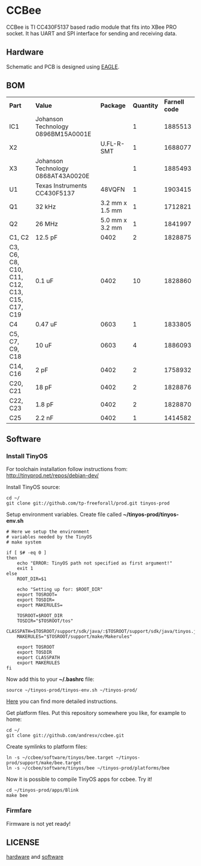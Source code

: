 # CCBee

CCBee is TI CC430F5137 based radio module that fits into XBee PRO socket.
It has UART and SPI interface for sending and receiving data.

## Hardware

Schematic and PCB is designed using [EAGLE](http://www.cadsoftusa.com/).

## BOM

<table>
    <tr>
        <td><b>Part</b></td> <td><b>Value</b></td> <td><b>Package</b></td> <td><b>Quantity</b></td> <td><b>Farnell code</b></td>
    </tr>
    <tr>
        <td>IC1</td> <td>Johanson Technology 0896BM15A0001E</td> <td></td> <td>1</td> <td>1885513</td>
    </tr>
    <tr>
        <td>X2</td> <td></td> <td>U.FL-R-SMT</td> <td>1</td> <td>1688077</td>
    </tr>
    <tr>
        <td>X3</td> <td>Johanson Technology 0868AT43A0020E</td> <td></td> <td>1</td> <td>1885493</td>
    </tr>
    <tr>
        <td>U1</td> <td>Texas Instruments CC430F5137</td> <td>48VQFN</td> <td>1</td> <td>1903415</td>
    </tr>
    <tr>
        <td>Q1</td> <td>32 kHz</td> <td>3.2 mm x 1.5 mm</td> <td>1</td> <td>1712821</td>
    </tr>
    <tr>
        <td>Q2</td> <td>26 MHz</td> <td>5.0 mm x 3.2 mm</td> <td>1</td> <td>1841997</td>
    </tr>
    <tr>
        <td>C1, C2</td> <td>12.5 pF</td> <td>0402</td> <td>2</td> <td>1828875</td>
    </tr>
    <tr>
        <td>C3, C6, C8, C10, C11, C12, C13, C15, C17, C19</td> <td>0.1 uF</td> <td>0402</td> <td>10</td> <td>1828860</td>
    </tr>
    <tr>
        <td>C4</td> <td>0.47 uF</td> <td>0603</td> <td>1</td> <td>1833805</td>
    </tr>
    <tr>
        <td>C5, C7, C9, C18</td> <td>10 uF</td> <td>0603</td> <td>4</td> <td>1886093</td>
    </tr>
    <tr>
        <td>C14, C16</td> <td>2 pF</td> <td>0402</td> <td>2</td> <td>1758932</td>
    </tr>
    <tr>
        <td>C20, C21</td> <td>18 pF</td> <td>0402</td> <td>2</td> <td>1828876</td>
    </tr>
    <tr>
        <td>C22, C23</td> <td>1.8 pF</td> <td>0402</td> <td>2</td> <td>1828870</td>
    </tr>
    <tr>
        <td>C25</td> <td>2.2 nF</td> <td>0402</td> <td>1</td> <td>1414582</td>
    </tr>
</table>

## Software

### Install TinyOS

For toolchain installation follow instructions from: http://tinyprod.net/repos/debian-dev/
    
Install TinyOS source:

    cd ~/
    git clone git://github.com/tp-freeforall/prod.git tinyos-prod

Setup environment variables. Create file called **~/tinyos-prod/tinyos-env.sh**

```shell
# Here we setup the environment
# variables needed by the TinyOS 
# make system

if [ $# -eq 0 ]
then
    echo "ERROR: TinyOS path not specified as first argument!"
    exit 1
else
    ROOT_DIR=$1

    echo "Setting up for: $ROOT_DIR"
    export TOSROOT=
    export TOSDIR=
    export MAKERULES=

    TOSROOT=$ROOT_DIR
    TOSDIR="$TOSROOT/tos"
    CLASSPATH=$TOSROOT/support/sdk/java/:$TOSROOT/support/sdk/java/tinyos.jar:.:$CLASSPATH
    MAKERULES="$TOSROOT/support/make/Makerules"

    export TOSROOT
    export TOSDIR
    export CLASSPATH
    export MAKERULES
fi
```

Now add this to your **~/.bashrc** file:

    source ~/tinyos-prod/tinyos-env.sh ~/tinyos-prod/

[Here](https://github.com/tp-freeforall/prod/blob/msp430-int/00b_Development_Environment) you can find more detailed instructions.

Get platform files. Put this repository somewhere you like, for example to home:
    
    cd ~/
    git clone git://github.com/andresv/ccbee.git

Create symlinks to platform files:

    ln -s ~/ccbee/software/tinyos/bee.target ~/tinyos-prod/support/make/bee.target
    ln -s ~/ccbee/software/tinyos/bee ~/tinyos-prod/platforms/bee

Now it is possible to compile TinyOS apps for ccbee. Try it!

    cd ~/tinyos-prod/apps/Blink
    make bee

### Firmfare

Firmware is not yet ready!

## LICENSE

[hardware](https://github.com/andresv/ccbee/blob/master/hardware/LICENSE.txt) and [software](https://github.com/andresv/ccbee/blob/master/software/LICENSE.txt) 
